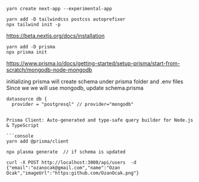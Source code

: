 ```console
yarn create next-app --experimental-app

yarn add -D tailwindcss postcss autoprefixer
npx tailwind init -p
```

https://beta.nextjs.org/docs/installation

```console
yarn add -D prisma
npx prisma init
```

https://www.prisma.io/docs/getting-started/setup-prisma/start-from-scratch/mongodb-node-mongodb

initializing prisma will create schema under prisma folder and .env files
Since we we will use mongodb, update schema.prisma

````console
datasource db {
  provider = "postgresql" // provider="mongodb"


Prisma Client: Auto-generated and type-safe query builder for Node.js & TypeScript

```console
yarn add @prisma/client

npx plasma generate  // if schema is updated

curl -X POST http://localhost:3000/api/users  -d {"email":"ozanocak@gmail.com","name":"Ozan Ocak","imageUrl":"https:github.com/OzanOcak.png"}


````
